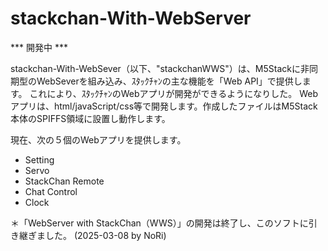 # stackchan-With-WebServer

*** 開発中 ***

stackchan-With-WebSever（以下、"stackchanWWS"）は、M5Stackに非同期型のWebSeverを組み込み、ｽﾀｯｸﾁｬﾝの主な機能を「Web API」で提供します。
これにより、ｽﾀｯｸﾁｬﾝのWebアプリが開発ができるようになりした。
Webアプリは、html/javaScript/css等で開発します。作成したファイルはM5Stack本体のSPIFFS領域に設置し動作します。

現在、次の５個のWebアプリを提供します。
- Setting
- Servo
- StackChan Remote
- Chat Control
- Clock



＊「WebServer with StackChan（WWS）」の開発は終了し、このソフトに引き継ぎました。 
(2025-03-08 by NoRi)